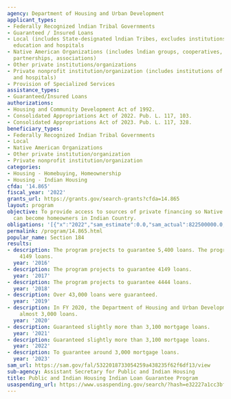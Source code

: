 ```yaml
---
agency: Department of Housing and Urban Development
applicant_types:
- Federally Recognized lndian Tribal Governments
- Guaranteed / Insured Loans
- Local (includes State-designated lndian Tribes, excludes institutions of higher
  education and hospitals
- Native American Organizations (includes lndian groups, cooperatives, corporations,
  partnerships, associations)
- Other private institutions/organizations
- Private nonprofit institution/organization (includes institutions of higher education
  and hospitals)
- Provision of Specialized Services
assistance_types:
- Guaranteed/Insured Loans
authorizations:
- Housing and Community Development Act of 1992.
- Consolidated Appropriations Act of 2022. Pub. L. 117, 103.
- Consolidated Appropriations Act of 2023. Pub. L. 117, 328.
beneficiary_types:
- Federally Recognized Indian Tribal Governments
- Local
- Native American Organizations
- Other private institution/organization
- Private nonprofit institution/organization
categories:
- Housing - Homebuying, Homeownership
- Housing - Indian Housing
cfda: '14.865'
fiscal_year: '2022'
grants_url: https://grants.gov/search-grants?cfda=14.865
layout: program
objective: To provide access to sources of private financing so Native American families
  can become homeowners in Indian Country.
obligations: '[{"x":"2022","sam_estimate":0.0,"sam_actual":822500000.0,"usa_spending_actual":0.0},{"x":"2023","sam_estimate":170000000.0,"sam_actual":0.0,"usa_spending_actual":0.0},{"x":"2024","sam_estimate":689000000.0,"sam_actual":0.0,"usa_spending_actual":0.0}]'
permalink: /program/14.865.html
popular_name: Section 184
results:
- description: The program projects to guarantee 5,400 loans. The program guaranteed
    4149 loans.
  year: '2016'
- description: The program projects to guarantee 4149 loans.
  year: '2017'
- description: The program projects to guarantee 4444 loans.
  year: '2018'
- description: Over 43,000 loans were guaranteed.
  year: '2019'
- description: In FY 2020, the Department of Housing and Urban Development guaranteed
    almost 3,000 loans.
  year: '2020'
- description: Guaranteed slightly more than 3,100 mortgage loans.
  year: '2021'
- description: Guaranteed slightly more than 3,100 mortgage loans.
  year: '2022'
- description: To guarantee around 3,000 mortgage loans.
  year: '2023'
sam_url: https://sam.gov/fal/5322018733054259a438235f62f6df13/view
sub-agency: Assistant Secretary for Public and Indian Housing
title: Public and Indian Housing Indian Loan Guarantee Program
usaspending_url: https://www.usaspending.gov/search/?hash=e32227a1cc3bf3575beb6d685f24f5a7
---
```

